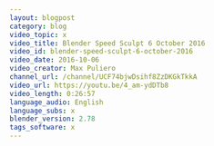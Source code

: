```yaml
---
layout: blogpost
category: blog
video_topic: x
video_title: Blender Speed Sculpt 6 October 2016
video_id: blender-speed-sculpt-6-october-2016
video_date: 2016-10-06
video_creator: Max Puliero
channel_url: /channel/UCF74bjwDsihf8ZzDKGkTkkA
video_url: https://youtu.be/4_am-ydDTb8
video_length: 0:26:57
language_audio: English
language_subs: x
blender_version: 2.78
tags_software: x
---
```

